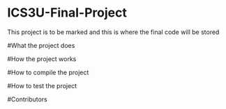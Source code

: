 # ICS3U-Final-Project
This project is to be marked and this is where the final code will be stored

#What the project does


#How the project works


#How to compile the project


#How to test the project


#Contributors

